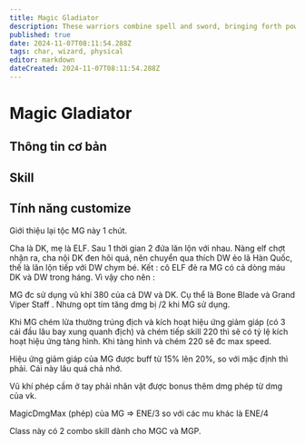 ```yaml
---
title: Magic Gladiator
description: These warriors combine spell and sword, bringing forth powerfull skills like Fire Slash, Power Slash, and Flame Strike! Their arsenal includes abilities of both the Dark Knight and the Dark Wizard classes
published: true
date: 2024-11-07T08:11:54.288Z
tags: char, wizard, physical
editor: markdown
dateCreated: 2024-11-07T08:11:54.288Z
---
```


# Magic Gladiator

## Thông tin cơ bản

## Skill

## Tính năng customize

Giới thiệu lại tộc MG này 1 chút.

Cha là DK, mẹ là ELF. Sau 1 thời gian 2 đứa lăn lộn với nhau. Nàng elf chợt nhận ra, cha nội DK đen hôi quá, nên chuyển qua thích DW ẻo lã Hàn Quốc, thế là lăn lộn tiếp với DW chym bé. Kết : cô ELF đẻ ra MG có cả dòng máu DK và DW trong háng. Vì vậy cho nên :

MG đc sử dụng vũ khí 380 của cả DW và DK. Cụ thể là Bone Blade và Grand Viper Staff . Nhưng opt tím tăng dmg bị /2 khi MG sử dụng.

Khi MG chém lửa thường trúng địch và kích hoạt hiệu ứng giảm giáp (có 3 cái đầu lâu bay xung quanh địch) và chém tiếp skill 220 thì sẽ có tỷ lệ kích hoạt hiệu ứng tàng hình. Khi tàng hình và chém 220 sẽ đc max speed.

Hiệu ứng giảm giáp của MG được buff từ 15% lên 20%, so với mặc định thì phải. Cái này lâu quá chả nhớ.

Vũ khí phép cầm ở tay phải nhân vật được bonus thêm dmg phép từ dmg của vk.

MagicDmgMax (phép) của MG => ENE/3 so với các mu khác là ENE/4

Class này có 2 combo skill dành cho MGC và MGP. 